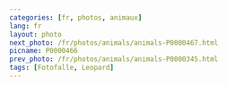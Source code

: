 ```yaml
---
categories: [fr, photos, animaux]
lang: fr
layout: photo
next_photo: /fr/photos/animals/animals-P0000467.html
picname: P0000466
prev_photo: /fr/photos/animals/animals-P0000345.html
tags: [Fotofalle, Leopard]
---
```

